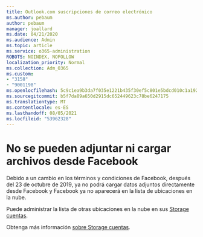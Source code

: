 ```yaml
---
title: Outlook.com suscripciones de correo electrónico
ms.author: pebaum
author: pebaum
manager: joallard
ms.date: 04/21/2020
ms.audience: Admin
ms.topic: article
ms.service: o365-administration
ROBOTS: NOINDEX, NOFOLLOW
localization_priority: Normal
ms.collection: Adm_O365
ms.custom:
- "3158"
- "9001198"
ms.openlocfilehash: 5c9c1ea9b3da7f035e1221b435f30ef5c801e5bdcd010c1a1922d712b6d626b0
ms.sourcegitcommit: b5f7da89a650d2915dc652449623c78be6247175
ms.translationtype: MT
ms.contentlocale: es-ES
ms.lasthandoff: 08/05/2021
ms.locfileid: "53962328"
---
```

# <a name="unable-to-attach-or-upload-files-from-facebook"></a>No se pueden adjuntar ni cargar archivos desde Facebook

Debido a un cambio en los términos y condiciones de Facebook, después del 23 de octubre de 2019, ya no podrá cargar datos adjuntos directamente desde Facebook y Facebook ya no aparecerá en la lista de ubicaciones en la nube. 

Puede administrar la lista de otras ubicaciones en la nube en sus [Storage cuentas](https://go.microsoft.com/fwlink/?linkid=2111075).

Obtenga más información [sobre Storage cuentas](https://support.office.com/article/477cb7cc-5732-4c40-8f23-30472de8138a).
  